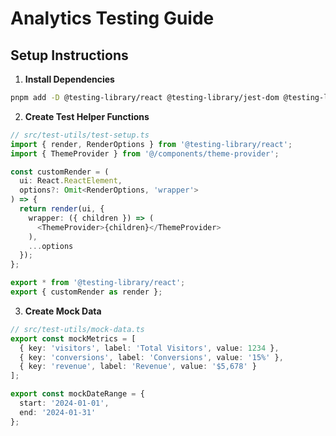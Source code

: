 # Analytics Testing Guide

## Setup Instructions

1. **Install Dependencies**
```bash
pnpm add -D @testing-library/react @testing-library/jest-dom @testing-library/user-event jest jest-environment-jsdom
```

2. **Create Test Helper Functions**
```typescript
// src/test-utils/test-setup.ts
import { render, RenderOptions } from '@testing-library/react';
import { ThemeProvider } from '@/components/theme-provider';

const customRender = (
  ui: React.ReactElement,
  options?: Omit<RenderOptions, 'wrapper'>
) => {
  return render(ui, {
    wrapper: ({ children }) => (
      <ThemeProvider>{children}</ThemeProvider>
    ),
    ...options
  });
};

export * from '@testing-library/react';
export { customRender as render };
```

3. **Create Mock Data**
```typescript
// src/test-utils/mock-data.ts
export const mockMetrics = [
  { key: 'visitors', label: 'Total Visitors', value: 1234 },
  { key: 'conversions', label: 'Conversions', value: '15%' },
  { key: 'revenue', label: 'Revenue', value: '$5,678' }
];

export const mockDateRange = {
  start: '2024-01-01',
  end: '2024-01-31'
};
```